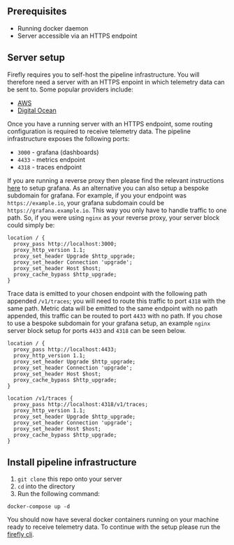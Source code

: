 ## Prerequisites

* Running docker daemon
* Server accessible via an HTTPS endpoint

## Server setup

Firefly requires you to self-host the pipeline infrastructure. You will therefore need a server with an HTTPS enpoint in which telemetry data can be sent to. Some popular providers include:

* [AWS](https://aws.amazon.com/ec2/getting-started/)
* [Digital Ocean](https://docs.digitalocean.com/products/getting-started/)

Once you have a running server with an HTTPS endpoint, some routing configuration is required to receive telemetry data. The pipeline infrastructure exposes the following ports:

* `3000` - grafana (dashboards)
* `4433` - metrics endpoint
* `4318` - traces endpoint

If you are running a reverse proxy then please find the relevant instructions [here](https://grafana.com/tutorials/run-grafana-behind-a-proxy/) to setup grafana.
As an alternative you can also setup a bespoke subdomain for grafana. For example, if you your endpoint was `https://example.io`, your grafana subdomain could be `https://grafana.example.io`. This way you only have to handle traffic to one path. So, if you were using `nginx` as your reverse proxy, your server block could simply be:

```
location / {
  proxy_pass http://localhost:3000;
  proxy_http_version 1.1;
  proxy_set_header Upgrade $http_upgrade;
  proxy_set_header Connection 'upgrade';
  proxy_set_header Host $host;
  proxy_cache_bypass $http_upgrade;
}
```

Trace data is emitted to your chosen endpoint with the following path appended `/v1/traces`; you will need to route this traffic to port `4318` with the same path. Metric data will be emitted to the same endpoint with no path appended, this traffic can be routed to port `4433` with no path. If you chose to use a bespoke subdomain for your grafana setup, an example `nginx` server block setup for ports `4433` and `4318` can be seen below.

```
location / {
  proxy_pass http://localhost:4433;
  proxy_http_version 1.1;
  proxy_set_header Upgrade $http_upgrade;
  proxy_set_header Connection 'upgrade';
  proxy_set_header Host $host;
  proxy_cache_bypass $http_upgrade;
}

location /v1/traces {
  proxy_pass http://localhost:4318/v1/traces;
  proxy_http_version 1.1;
  proxy_set_header Upgrade $http_upgrade;
  proxy_set_header Connection 'upgrade';
  proxy_set_header Host $host;
  proxy_cache_bypass $http_upgrade;
}
```

## Install pipeline infrastructure

1. `git clone` this repo onto your server
2. `cd` into the directory
3. Run the following command:
```
docker-compose up -d
```

You should now have several docker containers running on your machine ready to receive telemetry data. To continue with the setup please run the [firefly cli](https://github.com/try-firefly/firefly-cli).
